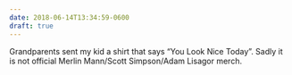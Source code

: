 ```yaml
---
date: 2018-06-14T13:34:59-0600
draft: true
---
```




Grandparents sent my kid a shirt that says “You Look Nice Today”. Sadly it is not official Merlin Mann/Scott Simpson/Adam Lisagor merch.



